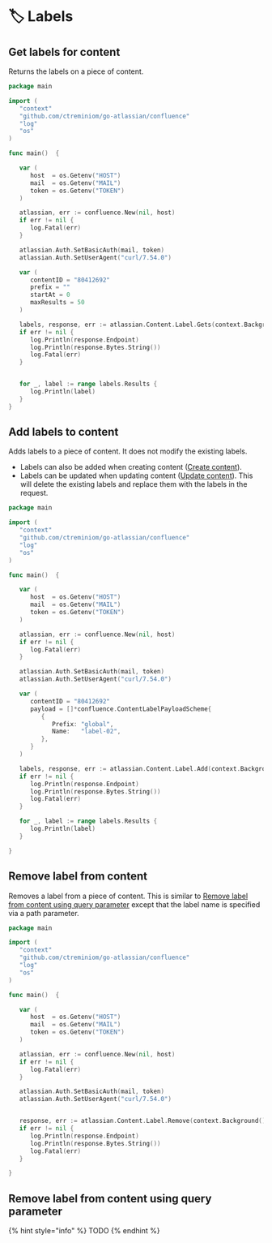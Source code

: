 # 🏷️ Labels

## Get labels for content

Returns the labels on a piece of content.

```go
package main

import (
   "context"
   "github.com/ctreminiom/go-atlassian/confluence"
   "log"
   "os"
)

func main()  {

   var (
      host  = os.Getenv("HOST")
      mail  = os.Getenv("MAIL")
      token = os.Getenv("TOKEN")
   )

   atlassian, err := confluence.New(nil, host)
   if err != nil {
      log.Fatal(err)
   }

   atlassian.Auth.SetBasicAuth(mail, token)
   atlassian.Auth.SetUserAgent("curl/7.54.0")

   var (
      contentID = "80412692"
      prefix = ""
      startAt = 0
      maxResults = 50
   )

   labels, response, err := atlassian.Content.Label.Gets(context.Background(), contentID, prefix, startAt, maxResults)
   if err != nil {
      log.Println(response.Endpoint)
      log.Println(response.Bytes.String())
      log.Fatal(err)
   }


   for _, label := range labels.Results {
      log.Println(label)
   }
}
```

## Add labels to content

Adds labels to a piece of content. It does not modify the existing labels.

* Labels can also be added when creating content \([Create content](https://developer.atlassian.com/cloud/confluence/rest/api-group-content-labels/)\).
* Labels can be updated when updating content \([Update content](https://developer.atlassian.com/cloud/confluence/rest/api-group-content-labels/)\). This will delete the existing labels and replace them with the labels in the request.

```go
package main

import (
   "context"
   "github.com/ctreminiom/go-atlassian/confluence"
   "log"
   "os"
)

func main()  {

   var (
      host  = os.Getenv("HOST")
      mail  = os.Getenv("MAIL")
      token = os.Getenv("TOKEN")
   )

   atlassian, err := confluence.New(nil, host)
   if err != nil {
      log.Fatal(err)
   }

   atlassian.Auth.SetBasicAuth(mail, token)
   atlassian.Auth.SetUserAgent("curl/7.54.0")

   var (
      contentID = "80412692"
      payload = []*confluence.ContentLabelPayloadScheme{
         {
            Prefix: "global",
            Name:   "label-02",
         },
      }
   )

   labels, response, err := atlassian.Content.Label.Add(context.Background(), contentID, payload, false)
   if err != nil {
      log.Println(response.Endpoint)
      log.Println(response.Bytes.String())
      log.Fatal(err)
   }

   for _, label := range labels.Results {
      log.Println(label)
   }

}
```

## Remove label from content

Removes a label from a piece of content. This is similar to [Remove label from content using query parameter](https://developer.atlassian.com/cloud/confluence/rest/api-group-content-labels/) except that the label name is specified via a path parameter.

```go
package main

import (
   "context"
   "github.com/ctreminiom/go-atlassian/confluence"
   "log"
   "os"
)

func main()  {

   var (
      host  = os.Getenv("HOST")
      mail  = os.Getenv("MAIL")
      token = os.Getenv("TOKEN")
   )

   atlassian, err := confluence.New(nil, host)
   if err != nil {
      log.Fatal(err)
   }

   atlassian.Auth.SetBasicAuth(mail, token)
   atlassian.Auth.SetUserAgent("curl/7.54.0")


   response, err := atlassian.Content.Label.Remove(context.Background(), "80412692", "label-02")
   if err != nil {
      log.Println(response.Endpoint)
      log.Println(response.Bytes.String())
      log.Fatal(err)
   }

}
```

## Remove label from content using query parameter

{% hint style="info" %}
TODO 
{% endhint %}

